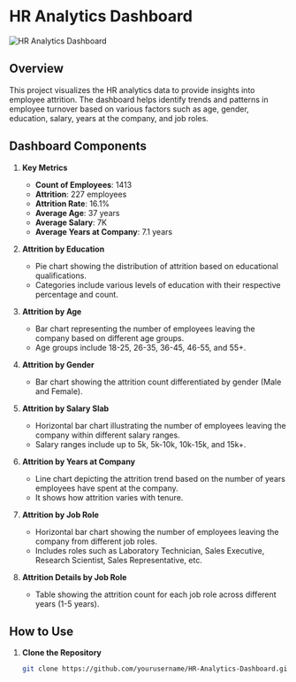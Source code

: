 # HR Analytics Dashboard

![HR Analytics Dashboard](path/to/Screenshot%202024-05-17%20020138.png)

## Overview
This project visualizes the HR analytics data to provide insights into employee attrition. The dashboard helps identify trends and patterns in employee turnover based on various factors such as age, gender, education, salary, years at the company, and job roles.

## Dashboard Components

1. **Key Metrics**
   - **Count of Employees**: 1413
   - **Attrition**: 227 employees
   - **Attrition Rate**: 16.1%
   - **Average Age**: 37 years
   - **Average Salary**: 7K
   - **Average Years at Company**: 7.1 years

2. **Attrition by Education**
   - Pie chart showing the distribution of attrition based on educational qualifications.
   - Categories include various levels of education with their respective percentage and count.

3. **Attrition by Age**
   - Bar chart representing the number of employees leaving the company based on different age groups.
   - Age groups include 18-25, 26-35, 36-45, 46-55, and 55+.

4. **Attrition by Gender**
   - Bar chart showing the attrition count differentiated by gender (Male and Female).

5. **Attrition by Salary Slab**
   - Horizontal bar chart illustrating the number of employees leaving the company within different salary ranges.
   - Salary ranges include up to 5k, 5k-10k, 10k-15k, and 15k+.

6. **Attrition by Years at Company**
   - Line chart depicting the attrition trend based on the number of years employees have spent at the company.
   - It shows how attrition varies with tenure.

7. **Attrition by Job Role**
   - Horizontal bar chart showing the number of employees leaving the company from different job roles.
   - Includes roles such as Laboratory Technician, Sales Executive, Research Scientist, Sales Representative, etc.

8. **Attrition Details by Job Role**
   - Table showing the attrition count for each job role across different years (1-5 years).

## How to Use
1. **Clone the Repository**
   ```sh
   git clone https://github.com/yourusername/HR-Analytics-Dashboard.git

